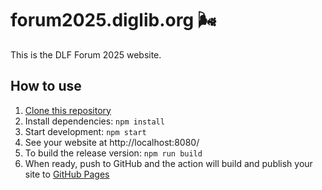 # forum2025.diglib.org 🌬️

This is the DLF Forum 2025 website.

## How to use
1. [Clone this repository](https://github.com/clirdlf/forum2025.diglib.org.git)
2. Install dependencies: `npm install`
3. Start development: `npm start`
4. See your website at http://localhost:8080/
5. To build the release version: `npm run build`
6. When ready, push to GitHub and the action will build and publish your site to [GitHub Pages](https://docs.github.com/en/free-pro-team@latest/github/working-with-github-pages)


